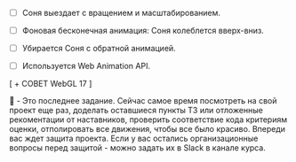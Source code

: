 - [ ] Соня выездает с вращением и масштабированием.
- [ ] Фоновая бесконечная анимация: Соня колеблется вверх-вниз.
- [ ] Убирается Соня с обратной анимацией.
- [ ] Используется Web Animation API.


[ + СОВЕТ WebGL 17 ]

:large_blue_diamond: - Это последнее задание. Сейчас самое время посмотреть на свой проект еще раз, доделать оставшиеся пункты ТЗ или отложенные рекоментации от наставников, проверить соответствие кода критериям оценки, отполировать все движения, чтобы все было красиво. Впереди вас ждет защита проекта. Если у вас остались организационные вопросы перед защитой - можно задать их в Slack в канале курса.

